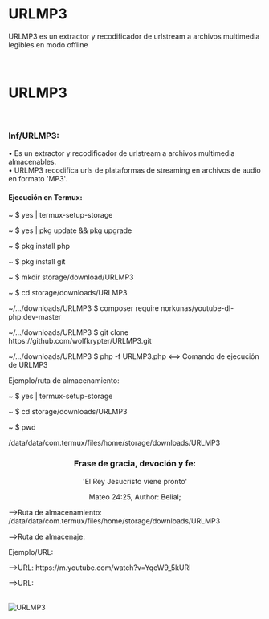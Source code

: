# URLMP3
URLMP3  es un extractor y recodificador de urlstream a archivos multimedia legibles en modo offline

</br><h1>URLMP3</h1></br>


<h3>Inf/URLMP3:</h3>

• Es un extractor y recodificador de urlstream a archivos multimedia almacenables.                                                  
• URLMP3 recodifica urls de plataformas de streaming en archivos de audio en formato 'MP3'.

<h4>Ejecución en Termux:</h4>

<p>~ $ yes | termux-setup-storage</p>
<p>~ $ yes | pkg update && pkg upgrade</p>
<p>~ $ pkg install php</p>
<p>~ $ pkg install git</p>
<p>~ $ mkdir storage/download/URLMP3</p>
</p>~ $ cd storage/downloads/URLMP3</p>
<p>~/.../downloads/URLMP3 $ composer require norkunas/youtube-dl-php:dev-master</p>
<p>~/.../downloads/URLMP3 $ git clone https://github.com/wolfkrypter/URLMP3.git</p>
<p>~/.../downloads/URLMP3 $ php -f URLMP3.php <==> Comando de ejecución de URLMP3</p>

Ejemplo/ruta de almacenamiento:

<p>~ $ yes | termux-setup-storage</p>
<p>~ $ cd storage/downloads/URLMP3</p>
<p>~ $ pwd</p>
<p>/data/data/com.termux/files/home/storage/downloads/URLMP3</p>


<center><h3>Frase de gracia, devoción y fe:</h3></center>
<center><p>'El Rey Jesucristo viene pronto'</p></center>
<center><p>Mateo 24:25, Author: Belial;</p></center>


<p>-->Ruta de almacenamiento: /data/data/com.termux/files/home/storage/downloads/URLMP3</p>

<p>==>Ruta de almacenaje:</p>


<p>Ejemplo/URL:</p>

<p>-->URL: https://m.youtube.com/watch?v=YqeW9_5kURI</p>

<p>==>URL:</p></br>

<img src="https://i.imgur.com/dVZOjlQ.jpeg" alt="URLMP3">
